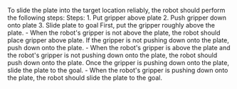 To slide the plate into the target location reliably, the robot should perform the following steps:
    Steps:  1. Put gripper above plate  2. Push gripper down onto plate  3. Slide plate to goal
    First, put the gripper roughly above the plate.
    - When the robot's gripper is not above the plate, the robot should place gripper above plate.
    If the gripper is not pushing down onto the plate, push down onto the plate.
    - When the robot's gripper is above the plate and the robot's gripper is not pushing down onto the plate, the robot should push down onto the plate.
    Once the gripper is pushing down onto the plate, slide the plate to the goal.
    - When the robot's gripper is pushing down onto the plate, the robot should slide the plate to the goal.